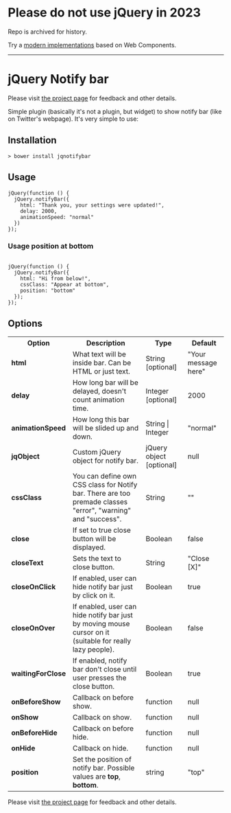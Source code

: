 # Please do not use jQuery in 2023

Repo is archived for history.

Try a [modern implementations](https://github.com/dknight/xz-notify) based on Web Components.

<hr>


# jQuery Notify bar

Please visit [the project page](http://www.whoop.ee/posts/2013/04/05/the-resurrection-of-jquery-notify-bar.html "the project page") for feedback and other details.

Simple plugin (basically it's not a plugin, but widget) to show notify bar (like on Twitter's webpage). It's very simple to use:

## Installation
<pre><code>&gt; bower install jqnotifybar</code></pre>

## Usage

<pre><code>jQuery(function () {
  jQuery.notifyBar({
    html: "Thank you, your settings were updated!",
    delay: 2000,
    animationSpeed: "normal"
  })
});
</code></pre>

### Usage position at bottom
<pre><code>
jQuery(function () {
  jQuery.notifyBar({
    html: "Hi from below!",
    cssClass: "Appear at bottom",
    position: "bottom"
  });
});
</code></pre>

## Options

<table class="table1">
  <tr>
    <th>Option</th>
    <th>Description</th>
    <th>Type</th>
    <th>Default</th>
  </tr>
  <tr>
    <td><strong>html</strong></td>
    <td>What text will be inside bar. Can be HTML or just text.</td>
    <td>String [optional]</td>
    <td>"Your message here"</td>
  </tr>
  <tr>
    <td><strong>delay</strong></td>
    <td>How long bar will be delayed, doesn't count animation time.</td>
    <td>Integer [optional]</td>
    <td>2000</td>
  </tr>
  <tr>
    <td><strong>animationSpeed</strong></td>
    <td>How long this bar will be slided up and down.</td>
    <td>String | Integer</td>
    <td>"normal"</td>
  </tr>
  <tr>
    <td><strong>jqObject</strong></td>
    <td>Custom jQuery object for notify bar.</td>
    <td>jQuery object [optional]</td>
    <td>null</td>
  </tr>
  <tr>
    <td><strong>cssClass</strong></td>
    <td>You can define own CSS class for Notify bar.
        There are too premade classes "error", "warning" and "success".</td>
    <td>String</td>
    <td>""</td>
  </tr>
  <tr>
    <td><strong>close</strong></td>
    <td>If set to true close button will be displayed.</td>
    <td>Boolean</td>
    <td>false</td>
  </tr>
  <tr>
    <td><strong>closeText</strong></td>
    <td>Sets the text to close button.</td>
    <td>String</td>
    <td>"Close [X]"</td>
  </tr>
  <tr>
    <td><strong>closeOnClick</strong></td>
    <td>If enabled, user can hide notify bar just by click on it.</td>
    <td>Boolean</td>
    <td>true</td>
  </tr>
  <tr>
    <td><strong>closeOnOver</strong></td>
    <td>If enabled, user can hide notify bar just by moving mouse cursor on it (suitable for really lazy people).</td>
    <td>Boolean</td>
    <td>false</td>
  </tr>
    <tr>
    <td><strong>waitingForClose</strong></td>
    <td>If enabled, notify bar don't close until user presses the close button.</td>
    <td>Boolean</td>
    <td>true</td>
  </tr>
  <tr>
    <td><strong>onBeforeShow</strong></td>
    <td>Callback on before show.</td>
    <td>function</td>
    <td>null</td>
  </tr>
  <tr>
    <td><strong>onShow</strong></td>
    <td>Callback on show.</td>
    <td>function</td>
    <td>null</td>
  </tr>
  <tr>
    <td><strong>onBeforeHide</strong></td>
    <td>Callback on before hide.</td>
    <td>function</td>
    <td>null</td>
  </tr>
  <tr>
    <td><strong>onHide</strong></td>
    <td>Callback on hide.</td>
    <td>function</td>
    <td>null</td>
  </tr>
  <tr>
    <td><strong>position</strong></td>
    <td>Set the position of notify bar. Possible values are <strong>top</strong>, <strong>bottom</strong>.</td>
    <td>string</td>
    <td>"top"</td>
  </tr>
  
</table>

Please visit [the project page](http://www.whoop.ee/posts/2013-04-05-the-resurrection-of-jquery-notify-bar/ "the project page") for feedback and other details.
